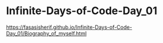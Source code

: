 # Infinite-Days-of-Code-Day_01
https://fasasisherif.github.io/Infinite-Days-of-Code-Day_01/Biography_of_myself.html
